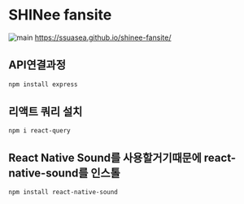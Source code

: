 # SHINee fansite

![main](https://github.com/SSuaSea/shinee-fansite/assets/159693278/74be43ce-9acb-4970-8b2c-1105af95c536)
https://ssuasea.github.io/shinee-fansite/

## API연결과정

```bash
npm install express
```

## 리액트 쿼리 설치
```
npm i react-query
```

## React Native Sound를 사용할거기때문에 react-native-sound를 인스톨 
```
npm install react-native-sound
```

